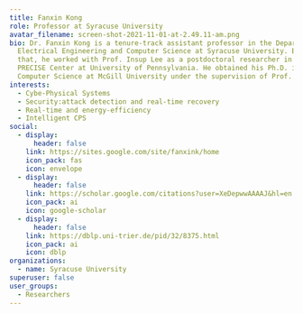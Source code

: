 ```yaml
---
title: Fanxin Kong
role: Professor at Syracuse University
avatar_filename: screen-shot-2021-11-01-at-2.49.11-am.png
bio: Dr. Fanxin Kong is a tenure-track assistant professor in the Department of
  Electrical Engineering and Computer Science at Syracuse University. Before
  that, he worked with Prof. Insup Lee as a postdoctoral researcher in the
  PRECISE Center at University of Pennsylvania. He obtained his Ph.D. in
  Computer Science at McGill University under the supervision of Prof. Xue Liu.
interests:
  - Cybe-Physical Systems
  - Security:attack detection and real-time recovery
  - Real-time and energy-efficiency
  - Intelligent CPS
social:
  - display:
      header: false
    link: https://sites.google.com/site/fanxink/home
    icon_pack: fas
    icon: envelope
  - display:
      header: false
    link: https://scholar.google.com/citations?user=XeDepwwAAAAJ&hl=en
    icon_pack: ai
    icon: google-scholar
  - display:
      header: false
    link: https://dblp.uni-trier.de/pid/32/8375.html
    icon_pack: ai
    icon: dblp
organizations:
  - name: Syracuse University
superuser: false
user_groups:
  - Researchers
---
```

